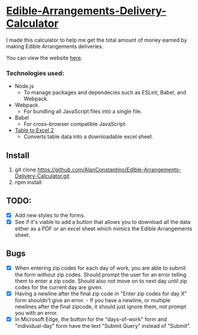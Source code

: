 # [Edible-Arrangements-Delivery-Calculator](https://ea.alanconstantino.com/)

I made this calculator to help me get the total amount of money earned by making Edible Arrangements deliveries.

You can view the website [here](https://ea.alanconstantino.com/).

### Technologies used:
- Node.js
  - To manage packages and dependecies such as ESLint, Babel, and Webpack.
- Webpack
  - For bundling all JavaScript files into a single file.
- Babel
  - For cross-browser compatible JavaScript.
- [Table to Excel 2](https://github.com/linways/table-to-excel)
  - Converts table data into a downloadable excel sheet.

## Install
1. git clone https://github.com/AlanConstantino/Edible-Arrangements-Delivery-Calculator.git
2. npm install

## TODO:
- [x] Add new styles to the forms.
- [x] See if it's viable to add a button that allows you to download all the data either as a PDF or an excel sheet which mimics the Edible Arrangements sheet.

## Bugs
- [x] When entering zip codes for each day of work, you are able to submit the form without zip codes. Should prompt the user for an error telling them to enter a zip code. Should also not move on to next day until zip codes for the current day are given.
- [x] Having a newline after the final zip code in "Enter zip codes for day X" form shouldn't give an error.
      - If you have a newline, or multiple newlines after the final zipcode, it should just ignore them, not prompt you with an error.
- [x] In Microsoft Edge, the button for the "days-of-work" form and "individual-day" form have the text "Submit Query" instead of "Submit".
